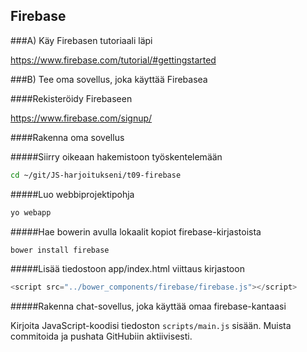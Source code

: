 ## Firebase

###A) Käy Firebasen tutoriaali läpi

https://www.firebase.com/tutorial/#gettingstarted

###B) Tee oma sovellus, joka käyttää Firebasea

####Rekisteröidy Firebaseen

https://www.firebase.com/signup/

####Rakenna oma sovellus

#####Siirry oikeaan hakemistoon työskentelemään

```sh
cd ~/git/JS-harjoitukseni/t09-firebase
```

#####Luo webbiprojektipohja

```sh
yo webapp
```

#####Hae bowerin avulla lokaalit kopiot firebase-kirjastoista

```sh
bower install firebase
```

#####Lisää tiedostoon app/index.html viittaus kirjastoon
```js
<script src="../bower_components/firebase/firebase.js"></script>
```

#####Rakenna chat-sovellus, joka käyttää omaa firebase-kantaasi

Kirjoita JavaScript-koodisi tiedoston `scripts/main.js` sisään. Muista commitoida ja pushata GitHubiin aktiivisesti.
